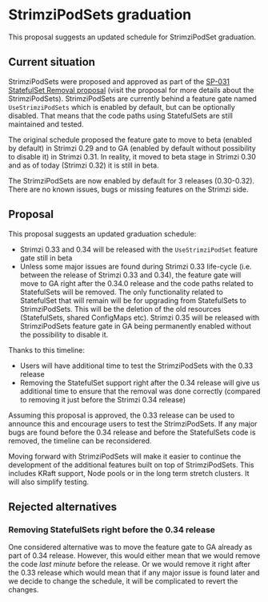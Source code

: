# StrimziPodSets graduation

This proposal suggests an updated schedule for StrimziPodSet graduation.

## Current situation

StrimziPodSets were proposed and approved as part of the [SP-031 StatefulSet Removal proposal](https://github.com/strimzi/proposals/blob/main/031-statefulset-removal.md) (visit the proposal for more details about the StrimziPodSets).
StrimziPodSets are currently behind a feature gate named `UseStrimziPodSets` which is enabled by default, but can be optionally disabled.
That means that the code paths using StatefulSets are still maintained and tested.

The original schedule proposed the feature gate to move to beta (enabled by default) in Strimzi 0.29 and to GA (enabled by default without possibility to disable it) in Strimzi 0.31.
In reality, it moved to beta stage in Strimzi 0.30 and as of today (Strimzi 0.32) it is still in beta.

The StrimziPodSets are now enabled by default for 3 releases (0.30-0.32).
There are no known issues, bugs or missing features on the Strimzi side.

## Proposal

This proposal suggests an updated graduation schedule:
* Strimzi 0.33 and 0.34 will be released with the `UseStrimziPodSet` feature gate still in beta
* Unless some major issues are found during Strimzi 0.33 life-cycle (i.e. between the release of Strimzi 0.33 and 0.34), the feature gate will move to GA right after the 0.34.0 release and the code paths related to StatefulSets will be removed.
  The only functionality related to StatefulSet that will remain will be for upgrading from StatefulSets to StrimziPodSets.
  This will be the deletion of the old resources (StatefulSets, shared ConfigMaps etc).
  Strimzi 0.35 will be released with StrimziPodSets feature gate in GA being permanently enabled without the possibility to disable it.

Thanks to this timeline:
* Users will have additional time to test the StrimziPodSets with the 0.33 release
* Removing the StatefulSet support right after the 0.34 release will give us additional time to ensure that the removal was done correctly (compared to removing it just before the Strimzi 0.34 release)

Assuming this proposal is approved, the 0.33 release can be used to announce this and encourage users to test the StrimziPodSets.
If any major bugs are found before the 0.34 release and before the StatefulSets code is removed, the timeline can be reconsidered.

Moving forward with StrimziPodSets will make it easier to continue the development of the additional features built on top of StrimziPodSets.
This includes KRaft support, Node pools or in the long term stretch clusters.
It will also simplify testing.

## Rejected alternatives

### Removing StatefulSets right before the 0.34 release

One considered alternative was to move the feature gate to GA already as part of 0.34 release.
However, this would either mean that we would remove the code _last minute_ before the release.
Or we would remove it right after the 0.33 release which would mean that if any major issue is found later and we decide to change the schedule, it will be complicated to revert the changes.